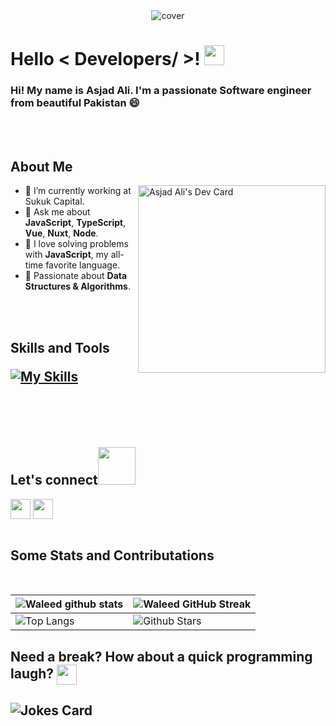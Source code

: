 <div align="center">
<img width="" height = "" src="https://miro.medium.com/max/1444/1*Z5-lWkyzcRB5ahgm9qyxvg.png" alt="cover" />
</div>

<h1> Hello < Developers/ >! <img src = "https://raw.githubusercontent.com/MartinHeinz/MartinHeinz/master/wave.gif" width="32"> </h1>
<p align='center'>
</p>

### Hi! My name is Asjad Ali. I'm a passionate Software engineer from beautiful Pakistan :smile:

<br>
<br>

<h2> About Me</h2>

<a href="https://app.daily.dev/asjadali"><img src="https://api.daily.dev/devcards/v2/5x3hB7UNa4sjuXHsMR0Dc.png?type=default&r=jui" align="right" width="300" alt="Asjad Ali's Dev Card"/></a>

- 🔭 I’m currently working at Sukuk Capital.
- 💬 Ask me about **JavaScript**, **TypeScript**, **Vue**, **Nuxt**, **Node**.
- 🌟 I love solving problems with **JavaScript**, my all-time favorite language.
- 🚀 Passionate about **Data Structures & Algorithms**.

<br>
<br>

<h2> Skills and Tools 

[![My Skills](https://skillicons.dev/icons?i=vue,nuxtjs,vite,js,ts,html,css,sass,tailwind,bootstrap,git,vscode,pug&perline=8)](https://github.com/waleedtariq109)

<br>
<br>

<h2> Let's connect<img src='https://raw.githubusercontent.com/ShahriarShafin/ShahriarShafin/main/Assets/handshake.gif' width="60"> </h2>
<a href = 'https://www.linkedin.com/in/asjad-ali-watto/'> <img width = '32px' align= 'center' src="https://raw.githubusercontent.com/rahulbanerjee26/githubAboutMeGenerator/main/icons/linked-in-alt.svg"/></a>
<a href = 'https://twitter.com/Asjadaliwattoo'> <img width = '32px' align= 'center' src="https://raw.githubusercontent.com/rahulbanerjee26/githubAboutMeGenerator/main/icons/twitter.svg"/></a>

<br>
<br>

<h2>Some Stats and Contributations</h2>
<br>

| ![Waleed github stats](https://github-readme-stats.vercel.app/api?username=Asjad-Ali&show_icons=true&theme=radical) | ![Waleed GitHub Streak](https://github-readme-streak-stats.herokuapp.com/?user=Asjad-Ali&theme=radical) |
| --------------------------------------------------------------------------------------------------------------------------------- | ----------------------------------------------------------------------------------------------------------------------------------------------------------------------------------------------------------------- |
| ![Top Langs](https://github-readme-stats.vercel.app/api/top-langs/?username=Asjad-Ali&langs_count=8&theme=radical&layout=compact) | ![Github Stars](https://github-readme-stats.vercel.app/api?username=Asjad-Ali&show_icons=true&locale=en&count_private=true&hide_rank=true&custom_title=My%20GitHub%20Stats&disable_animations=true&theme=radical) |

<h2> Need a break? How about a quick programming laugh? <img align ='center' src='https://media2.giphy.com/media/UQDSBzfyiBKvgFcSTw/giphy.gif?cid=ecf05e47p3cd513axbek3f56ti3jzizq8hincw20jauyyfyw&rid=giphy.gif' width = "32"></h2>

## ![Jokes Card](https://readme-jokes.vercel.app/api?theme=radical)
